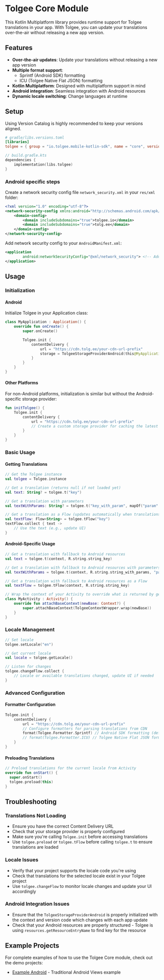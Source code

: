 # Tolgee Core Module

This Kotlin Multiplatform library provides runtime support for Tolgee translations in your app.
With Tolgee, you can update your translations over-the-air without releasing a new app version.

## Features

- **Over-the-air updates**: Update your translations without releasing a new app version
- **Multiple format support**:
  - Sprintf (Android SDK) formatting
  - ICU (Tolgee Native Flat JSON) formatting
- **Kotlin Multiplatform**: Designed with multiplatform support in mind
- **Android integration**: Seamless integration with Android resources
- **Dynamic locale switching**: Change languages at runtime

## Setup

Using Version Catalog is highly recommended to keep your versions aligned.

```toml
# gradle/libs.versions.toml
[libraries]
tolgee = { group = "io.tolgee.mobile-kotlin-sdk", name = "core", version.ref = "tolgee" }
```

```kotlin
// build.gradle.kts
dependencies {
    implementation(libs.tolgee)
}
```

### Android specific steps

Create a network security config file `network_security.xml` in your `res/xml` folder:

```xml
<?xml version="1.0" encoding="utf-8"?>
<network-security-config xmlns:android="http://schemas.android.com/apk/res/android">
    <domain-config>
        <domain includeSubdomains="true">tolgee.io</domain>
        <domain includeSubdomains="true">tolg.ee</domain>
    </domain-config>
</network-security-config>
```

Add network security config to your `AndroidManifest.xml`:

```xml
<application
        android:networkSecurityConfig="@xml/network_security"> <!-- Add this line to your existing application tag -->
</application>
```

## Usage

### Initialization

#### Android

Initialize Tolgee in your Application class:

```kotlin
class MyApplication : Application() {
    override fun onCreate() {
        super.onCreate()

        Tolgee.init {
            contentDelivery {
                url = "https://cdn.tolg.ee/your-cdn-url-prefix"
                storage = TolgeeStorageProviderAndroid(this@MyApplication, BuildConfig.VERSION_CODE)
            }
        }
    }
}
```

#### Other Platforms

For non-Android platforms, initialization is similar but without the Android-specific storage provider:

```kotlin
fun initTolgee() {
    Tolgee.init {
        contentDelivery {
            url = "https://cdn.tolg.ee/your-cdn-url-prefix"
            // Create a custom storage provider for caching the latest translations from CDN if needed
        }
    }
}
```

### Basic Usage

#### Getting Translations

```kotlin
// Get the Tolgee instance
val tolgee = Tolgee.instance

// Get a translation (returns null if not loaded yet)
val text: String? = tolgee.t("key")

// Get a translation with parameters
val textWithParams: String? = tolgee.t("key_with_param", mapOf("param" to "value"))

// Get a translation as a Flow (updates automatically when translations change)
val textFlow: Flow<String> = tolgee.tFlow("key")
textFlow.collect { text ->
    // Use the text (e.g., update UI)
}
```

#### Android-Specific Usage

```kotlin
// Get a translation with fallback to Android resources
val text = tolgee.t(context, R.string.string_key)

// Get a translation with fallback to Android resources with parameters
val textWithParams = tolgee.t(context, R.string.string_with_params, "param1", "param2")

// Get a translation with fallback to Android resources as a Flow
val textFlow = tolgee.tFlow(context, R.string.string_key)

// Wrap the context of your Activity to override what is returned by getString-like methods
class MyActivity : Activity() {
    override fun attachBaseContext(newBase: Context?) {
        super.attachBaseContext(TolgeeContextWrapper.wrap(newBase))
    }
}
```

### Locale Management

```kotlin
// Set locale
tolgee.setLocale("en")

// Get current locale
val locale = tolgee.getLocale()

// Listen for changes
tolgee.changeFlow.collect {
    // Locale or available translations changed, update UI if needed
}
```

### Advanced Configuration

#### Formatter Configuration

```kotlin
Tolgee.init {
    contentDelivery {
        url = "https://cdn.tolg.ee/your-cdn-url-prefix"
        // Configure formatters for parsing translations from CDN
        format(Tolgee.Formatter.Sprintf) // Android SDK formatting (default)
        // format(Tolgee.Formatter.ICU) // Tolgee Native Flat JSON formatting
    }
}
```

#### Preloading Translations

```kotlin
// Preload translations for the current locale from Activity
override fun onStart() {
  super.onStart()
  tolgee.preload(this)
}
```

## Troubleshooting

### Translations Not Loading

- Ensure you have the correct Content Delivery URL
- Check that your storage provider is properly configured
- Make sure you're calling `Tolgee.init` before accessing translations
- Use `tolgee.preload` or `tolgee.tFlow` before calling `tolgee.t` to ensure translations are loaded

### Locale Issues

- Verify that your project supports the locale code you're using
- Check that translations for the selected locale exist in your Tolgee project
- Use `tolgee.changeFlow` to monitor locale changes and update your UI accordingly

### Android Integration Issues

- Ensure that the `TolgeeStorageProviderAndroid` is properly initialized with the context and version code which changes with each app update
- Check that your Android resources are properly structured - Tolgee is using `resources.getResourceEntryName` to find key for the resource

## Example Projects

For complete examples of how to use the Tolgee Core module, check out the demo projects:

- [Example Android](../demo/exampleandroid) - Traditional Android Views example